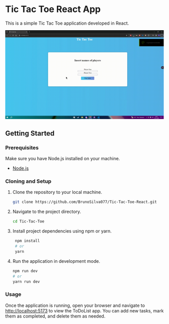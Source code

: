 # Tic Tac Toe React App

This is a simple Tic Tac Toe application developed in React.

![Demonstração do App](Tic-Tac-Toe/public/video.gif)


## Getting Started

### Prerequisites

Make sure you have Node.js installed on your machine.

- [Node.js](https://nodejs.org/)

### Cloning and Setup

1. Clone the repository to your local machine.

   ```bash
   git clone https://github.com/BrunoSilva077/Tic-Tac-Toe-React.git
   
2. Navigate to the project directory.

   ```bash
   cd Tic-Tac-Toe
   
3. Install project dependencies using npm or yarn.

   ```bash
    npm install
    # or
    yarn

4. Run the application in development mode.

     ```bash
    npm run dev
    # or
    yarn run dev
     
### Usage

Once the application is running, open your browser and navigate to [http://localhost:5173](http://localhost:5173) to view the ToDoList app. You can add new tasks, mark them as completed, and delete them as needed.

